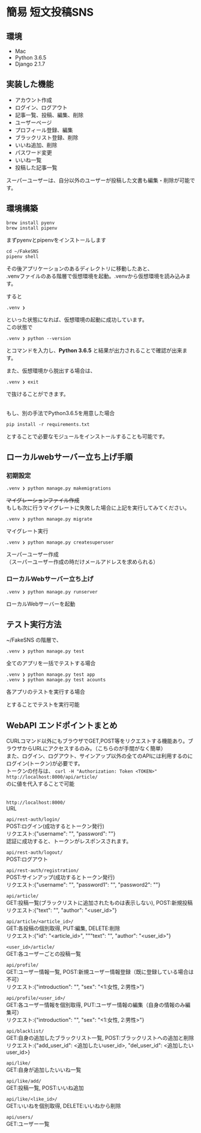 # 簡易 短文投稿SNS

## 環境
- Mac
- Python 3.6.5
- Django 2.1.7

## 実装した機能
- アカウント作成
- ログイン、ログアウト
- 記事一覧、投稿、編集、削除
- ユーザーページ
- プロフィール登録、編集
- ブラックリスト登録、削除
- いいね追加、削除
- パスワード変更
- いいね一覧
- 投稿した記事一覧

スーパーユーザーは、自分以外のユーザーが投稿した文書も編集・削除が可能です。

## 環境構築
```commandline
brew install pyenv
brew install pipenv 
```
まずpyenvとpipenvをインストールします  

```commandline
cd ~/FakeSNS
pipenv shell
```
その後アプリケーションのあるディレクトリに移動したあと、  
.venvファイルのある階層で仮想環境を起動。.venvから仮想環境を読み込みます。  

すると
```commandline
.venv ❯
```
といった状態になれば、仮想環境の起動に成功しています。  
この状態で
```commandline
.venv ❯ python --version
```
とコマンドを入力し、**Python 3.6.5** と結果が出力されることで確認が出来ます。  

また、仮想環境から脱出する場合は、
```commandline
.venv ❯ exit
```
で抜けることができます。  
<br>

もし、別の手法でPython3.6.5を用意した場合
```commandline
pip install -r requirements.txt
```
とすることで必要なモジュールをインストールすることも可能です。


## ローカルwebサーバー立ち上げ手順

### 初期設定
```commandline
.venv ❯ python manage.py makemigrations
```  
~~マイグレーションファイル作成~~    
もしも次に行うマイグレートに失敗した場合に上記を実行してみてください。


```commandline
.venv ❯ python manage.py migrate
```  
マイグレート実行  

```commandline
.venv ❯ python manage.py createsuperuser
```  
スーパーユーザー作成  
（スーパーユーザー作成の時だけメールアドレスを求められる）

### ローカルWebサーバー立ち上げ
```commandline
.venv ❯ python manage.py runserver
```
ローカルWebサーバーを起動


## テスト実行方法
~/FakeSNS の階層で、  

```commandline
.venv ❯ python manage.py test
```
全てのアプリを一括でテストする場合  

```commandline
.venv ❯ python manage.py test app
.venv ❯ python manage.py test acounts
```
各アプリのテストを実行する場合  
  
とすることでテストを実行可能


## WebAPI エンドポイントまとめ
CURLコマンド以外にもブラウザでGET,POST等をリクエストする機能あり。ブラウザからURLにアクセスするのみ。（こちらのが手間がなく簡単）  
また、ログイン、ログアウト、サインアップ以外の全てのAPIには利用するのにログイン(トークン)が必要です。  
トークンの付与は、
`curl -H "Authorization: Token <TOKEN>"  http://localhost:8000/api/article/`  
の<TOKEN>に値を代入することで可能  
　　

`http://localhost:8000/`  
URL  

`api/rest-auth/login/`  
POST:ログイン(成功するとトークン発行)  
リクエスト:{"username": "", "password": ""}  
認証に成功すると、トークンがレスポンスされます。  

`api/rest-auth/logout/`  
POST:ログアウト  

`api/rest-auth/registration/`  
POST:サインアップ(成功するとトークン発行)  
リクエスト:{"username": "", "password1": "", "password2": ""}  

`api/article/`  
GET:投稿一覧(ブラックリストに追加されたものは表示しない), POST:新規投稿  
リクエスト:{"text": "", "author": "<user_id>"}  

`api/article/<article_id>/`  
GET:各投稿の個別取得, PUT:編集, DELETE:削除  
リクエスト:{"id": "<article_id>", """text": "", "author": "<user_id>"}  

`<user_id>/article/`  
GET:各ユーザーごとの投稿一覧  

`api/profile/`  
GET:ユーザー情報一覧, POST:新規ユーザー情報登録（既に登録している場合は不可）  
リクエスト:{"introduction": "", "sex": "<1:女性, 2:男性>"}  

`api/profile/<user_id>/`  
GET:各ユーザー情報を個別取得, PUT:ユーザー情報の編集（自身の情報のみ編集可）  
リクエスト:{"introduction": "", "sex": "<1:女性, 2:男性>"}  

`api/blacklist/`  
GET:自身の追加したブラックリスト一覧, POST:ブラックリストへの追加と削除  
リクエスト:{"add_user_id": <追加したいuser_id>, "del_user_id": <追加したいuser_id>}  

`api/like/`  
GET:自身が追加したいいね一覧  

`api/like/add/`  
GET:投稿一覧, POST:いいね追加  

`api/like/<like_id>/`  
GET:いいねを個別取得, DELETE:いいねから削除  

`api/users/`  
GET:ユーザー一覧
